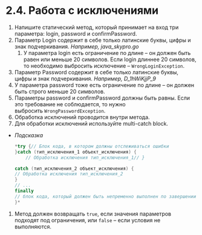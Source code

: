# 2.4. Работа с исключениями
1. Напишите статический метод, который принимает на вход три параметра: login, password и confirmPassword.
2. Параметр Login содержит в себе только латинские буквы, цифры и знак подчеркивания. 
*Например, java_skypro.go*
    1. У параметра login есть ограничение по длине – он должен быть равен или меньше 20 символов. Если login длиннее 20 символов, то  необходимо выбросить исключение – `WrongLoginException`.
3. Параметр Password содержит в себе только латинские буквы, цифры и знак подчеркивания. 
*Например, D_1hWiKjjP_9*
4. У параметра password тоже есть ограничение по длине – он должен быть строго меньше 20 символов. 
5. Параметры password и confirmPassword должны быть равны. Если это требование не соблюдается, то нужно выбросить `WrongPasswordException`. 
6. Обработка исключений проводится внутри метода.
7. Для обработки исключений используйте multi-catch block.
- *Подсказка*
    
    ```java
    *try {// Блок кода, в котором должны отслеживаться ошибки
    }catch (тип_исключения_1 объект_исключения) {
    	// Обработка исключения тип_исключения_1// }
    
    catch (тип_исключения_2 объект_исключения) { 
    // Обработка исключения тип_исключения_2
    } 
    // ...
    finally 
    // блок кода, который должен быть непременно выполнен по завершении блока try 
    }*
    ```
    
1. Метод должен возвращать `true`, если значения параметров подходят под ограничения,  или `false` – если условия не выполняются.

